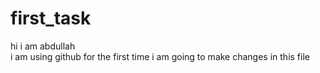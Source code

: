 # first_task
hi i am abdullah 
<br>
i am using github for the first time
i am going  to make changes in this file

